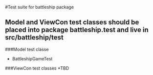 #Test suite for battleship package

## Model and ViewCon test classes should be placed into package battleship.test and live in src/battleship/test


###Model test classe
* BattleshipGameTest

###ViewCon test classes
*TBD
